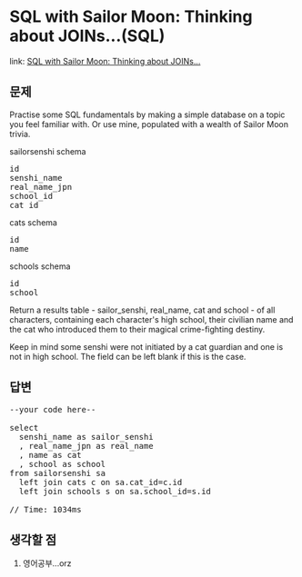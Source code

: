 SQL with Sailor Moon: Thinking about JOINs...(SQL)
===============

link: [SQL with Sailor Moon: Thinking about JOINs...](http://www.codewars.com/kata/5ab7a736edbcfc8e62000007/)

문제
--
Practise some SQL fundamentals by making a simple database on a topic you feel familiar with. Or use mine, populated with a wealth of Sailor Moon trivia.  
  
sailorsenshi schema  
<pre>
id
senshi_name
real_name_jpn
school_id
cat_id
</pre>

cats schema
<pre>
id
name
</pre>

schools schema
<pre>
id
school
</pre>
Return a results table - sailor_senshi, real_name, cat and school - of all characters, containing each character's high school, their civilian name and the cat who introduced them to their magical crime-fighting destiny.  

Keep in mind some senshi were not initiated by a cat guardian and one is not in high school. The field can be left blank if this is the case.  

답변
--
<pre>
--your code here--

select
  senshi_name as sailor_senshi
  , real_name_jpn as real_name
  , name as cat
  , school as school 
from sailorsenshi sa
  left join cats c on sa.cat_id=c.id
  left join schools s on sa.school_id=s.id

// Time: 1034ms
</pre>


생각할 점
------------------------
1. 영어공부...orz